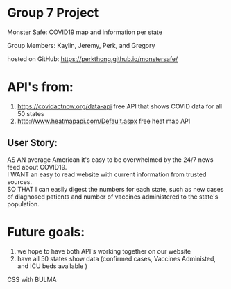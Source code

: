 # Group 7 Project

Monster Safe: COVID19 map and information per state

Group Members: Kaylin, Jeremy, Perk, and Gregory

hosted on GitHub: https://perkthong.github.io/monstersafe/

# API's from:
1) https://covidactnow.org/data-api free API that shows COVID data for all 50 states
2) http://www.heatmapapi.com/Default.aspx free heat map API

## User Story:
AS AN average American it's easy to be overwhelmed by the 24/7 news feed about COVID19. <br>I WANT an easy to read website with current information from trusted sources. <br>
SO THAT I can easily digest the numbers for each state, such as new cases of diagnosed patients and number of vaccines administered to the state's population.


# Future goals:

1) we hope to have both API's working together on our website
2) have all 50 states show data (confirmed cases, Vaccines Administed, and ICU beds available )


CSS with BULMA